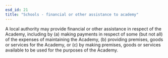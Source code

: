 ```yaml
---
esd_id: 21
title: "Schools - financial or other assistance to academy"
---
```


A local authority may provide financial or other assistance in respect of the Academy, including by (a) making payments in respect of some (but not all) of the expenses of maintaining the Academy,  (b) providing premises, goods or services for the Academy, or  (c) by making premises, goods or services available to be used for the purposes of the Academy.

